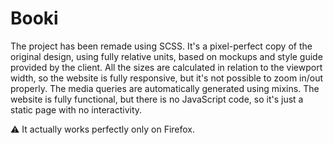# Booki

The project has been remade using SCSS.
It's a pixel-perfect copy of the original design, using fully relative units, based on mockups and style guide provided by the client.
All the sizes are calculated in relation to the viewport width, so the website is fully responsive, but it's not possible to zoom in/out properly.
The media queries are automatically generated using mixins.
The website is fully functional, but there is no JavaScript code, so it's just a static page with no interactivity.

⚠️ It actually works perfectly only on Firefox.
